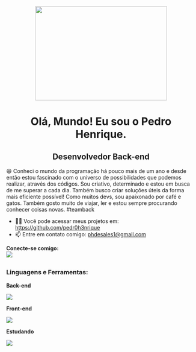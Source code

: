 <div align="center" >
<img width="350" height="250" src="https://media0.giphy.com/media/BaDsH4FpMBnqdK8J0g/giphy.gif?cid=ecf05e479hamw1e5pltoc60hy5i3040t40nqlgnlu8ifvd4h&rid=giphy.gif&ct=g">
</div>
<h1 align="center" > Olá, Mundo! Eu sou o Pedro Henrique. </h1>
<h2 align="center"> Desenvolvedor Back-end </h2>

😄 Conheci o mundo da programação há pouco mais de um ano e desde então estou fascinado com o universo de possibilidades que podemos realizar, através dos códigos. Sou criativo, determinado e estou em busca de me superar a cada dia. Também busco criar soluções úteis da forma mais eficiente possível! Como muitos devs, sou apaixonado por café e gatos. Também gosto muito de viajar, ler e estou sempre procurando conhecer coisas novas. #teamback  

- 🐱‍💻 Você pode acessar meus projetos em: https://github.com/pedr0h3nrique <br>
- 📫 Entre em contato comigo: phdesales1@gmail.com <br> 

<strong> Conecte-se comigo: <strong><br> 
<a href="https://www.linkedin.com/in/pedro-henrique-de-sales/" target="_blank"><img src="https://img.shields.io/badge/LinkedIn-0077B5?style=for-the-badge&logo=linkedin&logoColor=white"></a>
##
<div>
  <h3> Linguagens e Ferramentas: </h3>
  
  <strong>Back-end</strong><br>
  
  <a target="_blank"><img src="https://skills.thijs.gg/icons?i=js,nodejs,express,postegresql"></a>  

  <strong>Front-end</strong><br>
  
  <a target="_blank"><img src="https://skills.thijs.gg/icons?i=html,css,js,react"></a>  
  
  <strong>Estudando</strong><br>
  
  <a target="_blank"><img src="https://skills.thijs.gg/icons?i=ts,nestjs"></a>  
</div>   
 
